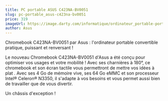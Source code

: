 ```yaml
---
title: PC portable ASUS C423NA-BV0051
slug: pc-portable_asus-c423na-bv0051
price: 319
imageUrl: https://image.darty.com/informatique/ordinateur_portable-portable/portable/asus_cb_423na-bv5cel_4_64_s1909054714016A_180213759.jpg
author: Asus
---
```


Chromebook C423NA-BV0051 par Asus : l'ordinateur portable convertible pratique, puissant et renversant !

Le nouveau Chromebook C423NA-BV0051 d'Asus a été conçu pour optimiser vos usages et votre mobilité ! Avec ses charnières à 180°, ce chromebook et son écran tactile vous permettront de mettre vos idées à plat . Avec ses 4 Go de mémoire vive, ses 64 Go eMMC et son processeur Intel® Celeron® N3350, il s'adapte à vos besoins et vous permet aussi bien de travailler que de vous divertir.

Un châssis d'exception !
